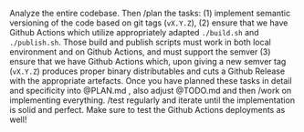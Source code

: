 Analyze the entire codebase. Then /plan the tasks: (1) implement semantic versioning of the code based on git tags (`vX.Y.Z`), (2) ensure that we have Github Actions which utilize appropriately adapted `./build.sh` and `./publish.sh`. Those build and publish scripts must work in both local environment and on Github Actions, and must support the semver (3) ensure that we have Github Actions which, upon giving a new semver tag (`vX.Y.Z`) produces proper binary distributables and cuts a Github Release with the appropriate artefacts. Once you have planned these tasks in detail and specificity into @PLAN.md , also adjust @TODO.md and then /work on implementing everything. /test regularly and iterate until the implementation is solid and perfect. Make sure to test the Github Actions deployments as well! 